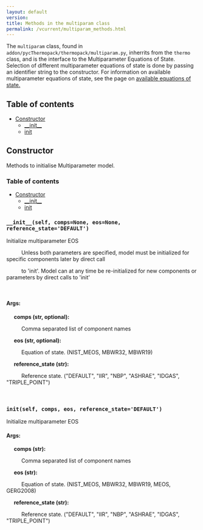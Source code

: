 ```yaml
---
layout: default
version: 
title: Methods in the multiparam class
permalink: /vcurrent/multiparam_methods.html
---
```


<!--- 
Generated at: 2023-11-16T19:54:33.676337
This is an auto-generated file, generated using the script at thermopack/addon/pyUtils/docs/markdown_from_docstrings.py
The file is created by parsing the docstrings of the methods in the 
multiparam class. For instructions on how to use the parser routines, see the
file thermopack/addon/pyUtils/docs/markdown_from_docstrings.py--->

The `multiparam` class, found in `addon/pycThermopack/thermopack/multiparam.py`, inherrits from the `thermo` class, and  is the interface to the 
Multiparameter Equations of State. Selection of different multiparameter equations of state is done by passing an identifier string to the constructor. For information on available multiparameter equations of state, see the page on [available equations of state.](method_docs.md)

## Table of contents
  * [Constructor](#constructor)
    * [\_\_init\_\_](#__init__self-compsnone-eosnone-reference_statedefault)
    * [init](#initself-comps-eos-reference_statedefault)

## Constructor

Methods to initialise Multiparameter model.

### Table of contents
  * [Constructor](#constructor)
    * [\_\_init\_\_](#__init__self-compsnone-eosnone-reference_statedefault)
    * [init](#initself-comps-eos-reference_statedefault)


### `__init__(self, comps=None, eos=None, reference_state='DEFAULT')`
Initialize multiparameter EOS

&nbsp;&nbsp;&nbsp;&nbsp; &nbsp;&nbsp;&nbsp;&nbsp; Unless both parameters are specified, model must be initialized for specific components later by direct call

&nbsp;&nbsp;&nbsp;&nbsp; &nbsp;&nbsp;&nbsp;&nbsp; to 'init'.  Model can at any time be re-initialized for new components or parameters by direct calls to 'init'

&nbsp;&nbsp;&nbsp;&nbsp; &nbsp;&nbsp;&nbsp;&nbsp; 

#### Args:

&nbsp;&nbsp;&nbsp;&nbsp; **comps (str, optional):** 

&nbsp;&nbsp;&nbsp;&nbsp; &nbsp;&nbsp;&nbsp;&nbsp;  Comma separated list of component names

&nbsp;&nbsp;&nbsp;&nbsp; **eos (str, optional):** 

&nbsp;&nbsp;&nbsp;&nbsp; &nbsp;&nbsp;&nbsp;&nbsp;  Equation of state. (NIST_MEOS, MBWR32, MBWR19)

&nbsp;&nbsp;&nbsp;&nbsp; **reference_state (str):** 

&nbsp;&nbsp;&nbsp;&nbsp; &nbsp;&nbsp;&nbsp;&nbsp;  Reference state. ("DEFAULT", "IIR", "NBP", "ASHRAE", "IDGAS", "TRIPLE_POINT")

&nbsp;&nbsp;&nbsp;&nbsp; &nbsp;&nbsp;&nbsp;&nbsp; 

### `init(self, comps, eos, reference_state='DEFAULT')`
Initialize multiparameter EOS

#### Args:

&nbsp;&nbsp;&nbsp;&nbsp; **comps (str):** 

&nbsp;&nbsp;&nbsp;&nbsp; &nbsp;&nbsp;&nbsp;&nbsp;  Comma separated list of component names

&nbsp;&nbsp;&nbsp;&nbsp; **eos (str):** 

&nbsp;&nbsp;&nbsp;&nbsp; &nbsp;&nbsp;&nbsp;&nbsp;  Equation of state. (NIST_MEOS, MBWR32, MBWR19, MEOS, GERG2008)

&nbsp;&nbsp;&nbsp;&nbsp; **reference_state (str):** 

&nbsp;&nbsp;&nbsp;&nbsp; &nbsp;&nbsp;&nbsp;&nbsp;  Reference state. ("DEFAULT", "IIR", "NBP", "ASHRAE", "IDGAS", "TRIPLE_POINT")

&nbsp;&nbsp;&nbsp;&nbsp; &nbsp;&nbsp;&nbsp;&nbsp; 

